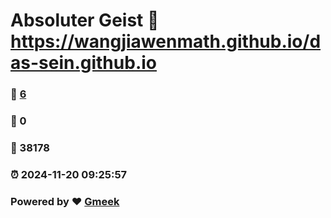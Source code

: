 # Absoluter Geist :link: https://wangjiawenmath.github.io/das-sein.github.io 
### :page_facing_up: [6](https://wangjiawenmath.github.io/das-sein.github.io/tag.html) 
### :speech_balloon: 0 
### :hibiscus: 38178 
### :alarm_clock: 2024-11-20 09:25:57 
### Powered by :heart: [Gmeek](https://github.com/Meekdai/Gmeek)
